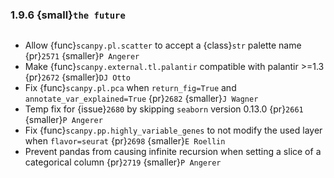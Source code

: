 ### 1.9.6 {small}`the future`

```{rubric} Bug fixes
```

- Allow {func}`scanpy.pl.scatter` to accept a {class}`str` palette name {pr}`2571` {smaller}`P Angerer`
- Make {func}`scanpy.external.tl.palantir` compatible with palantir >=1.3 {pr}`2672` {smaller}`DJ Otto`
- Fix {func}`scanpy.pl.pca` when `return_fig=True` and `annotate_var_explained=True` {pr}`2682` {smaller}`J Wagner`
- Temp fix for {issue}`2680` by skipping `seaborn` version 0.13.0 {pr}`2661` {smaller}`P Angerer`
- Fix {func}`scanpy.pp.highly_variable_genes` to not modify the used layer when `flavor=seurat` {pr}`2698` {smaller}`E Roellin`
- Prevent pandas from causing infinite recursion when setting a slice of a categorical column {pr}`2719` {smaller}`P Angerer`
